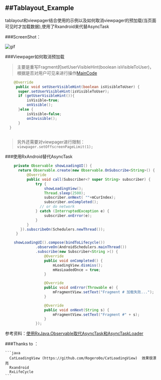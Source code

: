 ##Tablayout_Example
---
tablayout和viewpager结合使用的示例以及如何取消viewpager的预加载(当页面可见时才加载数据),使用了Rxandroid来代替AsyncTask

###ScreenShot：

![gif](https://github.com/vienan/TabLayout_example/blob/master/screenshot.gif)

###Viewpager如何取消预加载

  >主要是重写Fragment的setUserVisibleHint(boolean isVisibleToUser)，根据是否对用户可见来进行操作[MainCode](https://github.com/vienan/TabLayout_example/blob/master/app/src/main/java/com/vienan/tablayout_example/BaseFragment.java)
  
  ```java
      @Override
       public void setUserVisibleHint(boolean isVisibleToUser) {
        super.setUserVisibleHint(isVisibleToUser);
        if (getUserVisibleHint()){
            isVisible=true;
            onVisible();
        }else {
            isVisible=false;
            onInvisible();
        }
    }
    
  ```
  >另外还需要对viewpager进行限制：`viewpager.setOffscreenPageLimit(1);`

###使用RxAndroid替代AsyncTask
  ```java
      private Observable showLoadingUI() {
        return Observable.create(new Observable.OnSubscribe<String>() {
            @Override
            public void call(Subscriber<? super String> subscriber) {
                try {
                    showLoadingView();
                    Thread.sleep(2500);
                    subscriber.onNext( ""+mCurIndex);
                    subscriber.onCompleted();
                  // or do network
                } catch (InterruptedException e) {
                    subscriber.onError(e);
                }
            }
         }).subscribeOn(Schedulers.newThread());
       }
  
      showLoadingUI().compose(bindToLifecycle())
                .observeOn(AndroidSchedulers.mainThread())
                .subscribe(new Subscriber<String >() {
                    @Override
                    public void onCompleted() {
                        mLoadingView.dismiss();
                        mHasLoadedOnce = true;
                    }

                    @Override
                    public void onError(Throwable e) {
                        mFragmentView.setText("Fragment # 加载失败...");
                    }

                    @Override
                    public void onNext(String s) {
                        mFragmentView.setText("Fragment #" + s);
                    }
                });
  ```
  参考资料：[使用RxJava.Observable取代AsyncTask和AsyncTaskLoader](http://www.jcodecraeer.com/a/anzhuokaifa/androidkaifa/2015/0331/2672.html)
  
###Thanks to ：

    ```java
      CatLoadingView (https://github.com/Rogero0o/CatLoadingView)  效果很漂亮
      Rxandroid
      RxLifeCycle
    ```
